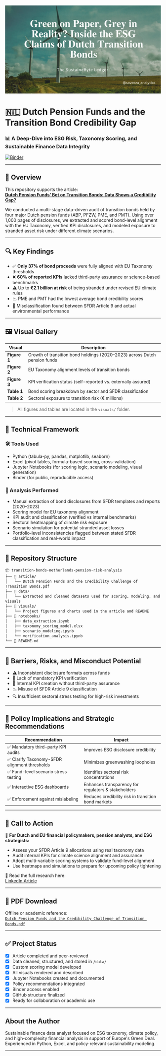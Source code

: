 ![Banner](visuals/Holland.png)

# 🇳🇱 Dutch Pension Funds and the Transition Bond Credibility Gap  
### 📊 A Deep-Dive into ESG Risk, Taxonomy Scoring, and Sustainable Finance Data Integrity

[![Binder](https://mybinder.org/badge_logo.svg)](https://mybinder.org/v2/gh/saveeza/transition-bonds-netherlands-pension-risk-analysis/HEAD)

---

## 📘 Overview

This repository supports the article:  
**[Dutch Pension Funds’ Bet on Transition Bonds: Data Shows a Credibility Gap?](https://www.linkedin.com/pulse/dutch-pension-funds-credibility-challenge-transition-bonds-chaudhry--g2jje)**

We conducted a multi-stage data-driven audit of transition bonds held by four major Dutch pension funds (ABP, PFZW, PME, and PMT). Using over 1,000 pages of disclosures, we extracted and scored bond-level alignment with the EU Taxonomy, verified KPI disclosures, and modeled exposure to stranded asset risk under different climate scenarios.

---

## 🔍 Key Findings

- ✅ **Only 37% of bond proceeds** were fully aligned with EU Taxonomy thresholds
- ❌ **60% of reported KPIs** lacked third-party assurance or science-based benchmarks
- ⚠️ Up to **€2.1 billion at risk** of being stranded under revised EU climate rules
- 📉 PME and PMT had the lowest average bond credibility scores
- 🔄 Misclassification found between SFDR Article 9 and actual environmental performance

---

## 🖼️ Visual Gallery

| Visual | Description |
|--------|-------------|
| **Figure 1** | Growth of transition bond holdings (2020–2023) across Dutch pension funds |
| **Figure 2** | EU Taxonomy alignment levels of transition bonds |
| **Figure 3** | KPI verification status (self-reported vs. externally assured)
| **Table 1** | Bond scoring breakdown by sector and SFDR classification |
| **Table 2** | Sectoral exposure to transition risk (€ millions) |

> All figures and tables are located in the `visuals/` folder.

---

## 🧠 Technical Framework

### 🛠 Tools Used
- Python (tabula-py, pandas, matplotlib, seaborn)
- Excel (pivot tables, formula-based scoring, cross-validation)
- Jupyter Notebooks (for scoring logic, scenario modeling, visual generation)
- Binder (for public, reproducible access)

### 🧪 Analysis Performed
- Manual extraction of bond disclosures from SFDR templates and reports (2020–2023)
- Scoring model for EU taxonomy alignment
- KPI audit and classification (verified vs internal benchmarks)
- Sectoral heatmapping of climate risk exposure
- Scenario simulation for potential stranded asset losses
- Portfolio-level inconsistencies flagged between stated SFDR classification and real-world impact

---

## 🧱 Repository Structure

```
📦 transition-bonds-netherlands-pension-risk-analysis
├── 📄 article/
│   └── Dutch Pension Funds and the Credibility Challenge of Transition Bonds.pdf
├── 📁 data/
│   └── Extracted and cleaned datasets used for scoring, modeling, and visuals
├── 📁 visuals/
│   └── Project figures and charts used in the article and README
├── 📁 notebooks/
│   ├── data_extraction.ipynb
│   ├── taxonomy_scoring_model.xlsx
│   ├── scenario_modeling.ipynb
│   └── verification_analysis.ipynb
└── 📄 README.md
```


---

## 🚧 Barriers, Risks, and Misconduct Potential

- ⚠️ Inconsistent disclosure formats across funds
- 🧾 Lack of mandatory KPI verification
- 🔐 Internal KPI creation without third-party assurance
- 📉 Misuse of SFDR Article 9 classification
- 🔍 Insufficient sectoral stress testing for high-risk investments

---

## 🧭 Policy Implications and Strategic Recommendations

| Recommendation | Impact |
|----------------|--------|
| ✅ Mandatory third-party KPI audits | Improves ESG disclosure credibility |
| ✅ Clarify Taxonomy-SFDR alignment thresholds | Minimizes greenwashing loopholes |
| ✅ Fund-level scenario stress testing | Identifies sectoral risk concentrations |
| ✅ Interactive ESG dashboards | Enhances transparency for regulators & stakeholders |
| ✅ Enforcement against mislabeling | Reduces credibility risk in transition bond markets |

---

## 📢 Call to Action

🔎 **For Dutch and EU financial policymakers, pension analysts, and ESG strategists:**

- Assess your SFDR Article 9 allocations using real taxonomy data
- Audit internal KPIs for climate science alignment and assurance
- Adopt multi-variable scoring systems to validate fund-level alignment
- Use heatmaps and simulations to prepare for upcoming policy tightening

📄 Read the full research here:  
[LinkedIn Article](https://www.linkedin.com/pulse/dutch-pension-funds-credibility-challenge-transition-bonds-chaudhry--g2jje)

---

## 📄 PDF Download

Offline or academic reference:  
[`Dutch Pension Funds and the Credibility Challenge of Transition Bonds.pdf`](article/Dutch%20Pension%20Funds%20and%20the%20Credibility%20Challenge%20of%20Transition%20Bonds.pdf)

---

## ✅ Project Status

- [x] Article completed and peer-reviewed
- [x] Data cleaned, structured, and stored in `/data/`
- [x] Custom scoring model developed
- [x] All visuals rendered and described
- [x] Jupyter Notebooks created and documented
- [x] Policy recommendations integrated
- [x] Binder access enabled
- [x] GitHub structure finalized
- [x] Ready for collaboration or academic use

---

## About the Author

Sustainable finance data analyst focused on ESG taxonomy, climate policy, and high-complexity financial analysis in support of Europe's Green Deal. Experienced in Python, Excel, and policy-relevant sustainability modeling.

---

